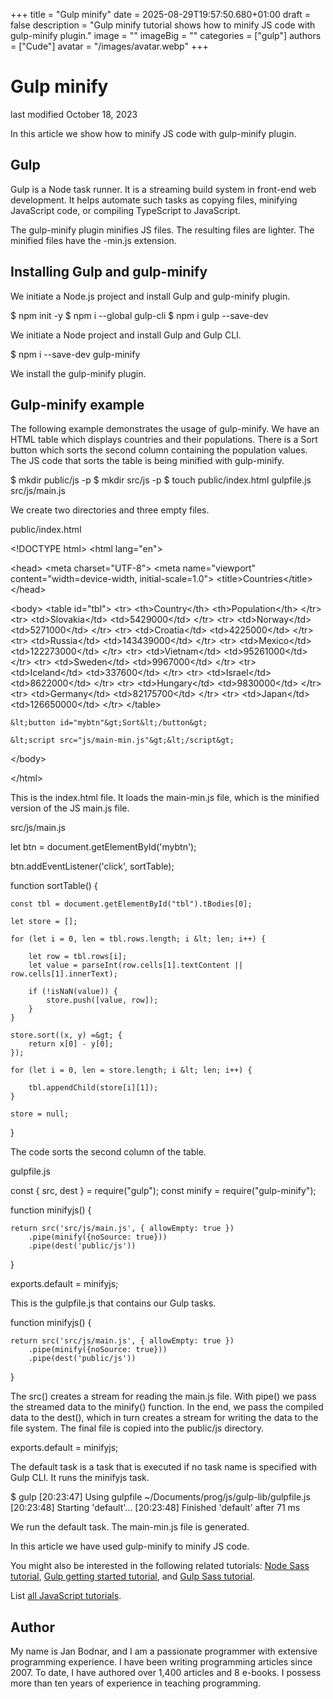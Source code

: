 +++
title = "Gulp minify"
date = 2025-08-29T19:57:50.680+01:00
draft = false
description = "Gulp minify tutorial shows how to minify JS code with gulp-minify plugin."
image = ""
imageBig = ""
categories = ["gulp"]
authors = ["Cude"]
avatar = "/images/avatar.webp"
+++

# Gulp minify

last modified October 18, 2023 

In this article we show how to minify JS code with gulp-minify plugin.

## Gulp

Gulp is a Node task runner. It is a streaming build system in
front-end web development. It helps automate such tasks as copying files,
minifying JavaScript code, or compiling TypeScript to JavaScript.

The gulp-minify plugin minifies JS files. The resulting files are
lighter. The minified files have the -min.js extension.

## Installing Gulp and gulp-minify

We initiate a Node.js project and install Gulp and gulp-minify plugin.

$ npm init -y 
$ npm i --global gulp-cli
$ npm i gulp --save-dev

We initiate a Node project and install Gulp and Gulp CLI.  

$ npm i --save-dev gulp-minify

We install the gulp-minify plugin.

## Gulp-minify example

The following example demonstrates the usage of gulp-minify. We
have an HTML table which displays countries and their populations. There is a
Sort button which sorts the second column containing the population values. The
JS code that sorts the table is being minified with gulp-minify.

$ mkdir public/js -p
$ mkdir src/js -p
$ touch public/index.html gulpfile.js src/js/main.js

We create two directories and three empty files.

public/index.html
  

&lt;!DOCTYPE html&gt;
&lt;html lang="en"&gt;

&lt;head&gt;
    &lt;meta charset="UTF-8"&gt;
    &lt;meta name="viewport" content="width=device-width, initial-scale=1.0"&gt;
    &lt;title&gt;Countries&lt;/title&gt;
&lt;/head&gt;

&lt;body&gt;
    &lt;table id="tbl"&gt;
        &lt;tr&gt;
            &lt;th&gt;Country&lt;/th&gt;
            &lt;th&gt;Population&lt;/th&gt;
        &lt;/tr&gt;
        &lt;tr&gt;
            &lt;td&gt;Slovakia&lt;/td&gt;
            &lt;td&gt;5429000&lt;/td&gt;
        &lt;/tr&gt;
        &lt;tr&gt;
            &lt;td&gt;Norway&lt;/td&gt;
            &lt;td&gt;5271000&lt;/td&gt;
        &lt;/tr&gt;
        &lt;tr&gt;
            &lt;td&gt;Croatia&lt;/td&gt;
            &lt;td&gt;4225000&lt;/td&gt;
        &lt;/tr&gt;
        &lt;tr&gt;
            &lt;td&gt;Russia&lt;/td&gt;
            &lt;td&gt;143439000&lt;/td&gt;
        &lt;/tr&gt;
        &lt;tr&gt;
            &lt;td&gt;Mexico&lt;/td&gt;
            &lt;td&gt;122273000&lt;/td&gt;
        &lt;/tr&gt;
        &lt;tr&gt;
            &lt;td&gt;Vietnam&lt;/td&gt;
            &lt;td&gt;95261000&lt;/td&gt;
        &lt;/tr&gt;
        &lt;tr&gt;
            &lt;td&gt;Sweden&lt;/td&gt;
            &lt;td&gt;9967000&lt;/td&gt;
        &lt;/tr&gt;
        &lt;tr&gt;
            &lt;td&gt;Iceland&lt;/td&gt;
            &lt;td&gt;337600&lt;/td&gt;
        &lt;/tr&gt;
        &lt;tr&gt;
            &lt;td&gt;Israel&lt;/td&gt;
            &lt;td&gt;8622000&lt;/td&gt;
        &lt;/tr&gt;
        &lt;tr&gt;
            &lt;td&gt;Hungary&lt;/td&gt;
            &lt;td&gt;9830000&lt;/td&gt;
        &lt;/tr&gt;
        &lt;tr&gt;
            &lt;td&gt;Germany&lt;/td&gt;
            &lt;td&gt;82175700&lt;/td&gt;
        &lt;/tr&gt;
        &lt;tr&gt;
            &lt;td&gt;Japan&lt;/td&gt;
            &lt;td&gt;126650000&lt;/td&gt;
        &lt;/tr&gt;
    &lt;/table&gt;

    &lt;button id="mybtn"&gt;Sort&lt;/button&gt;

    &lt;script src="js/main-min.js"&gt;&lt;/script&gt;

&lt;/body&gt;

&lt;/html&gt;

This is the index.html file. It loads the main-min.js file, 
which is the minified version of the JS main.js file. 

src/js/main.js
  

let btn = document.getElementById('mybtn');

btn.addEventListener('click', sortTable);

function sortTable() {

    const tbl = document.getElementById("tbl").tBodies[0];

    let store = [];

    for (let i = 0, len = tbl.rows.length; i &lt; len; i++) {

        let row = tbl.rows[i];
        let value = parseInt(row.cells[1].textContent || row.cells[1].innerText);

        if (!isNaN(value)) {
            store.push([value, row]);
        }
    }

    store.sort((x, y) =&gt; {
        return x[0] - y[0];
    });

    for (let i = 0, len = store.length; i &lt; len; i++) {

        tbl.appendChild(store[i][1]);
    }

    store = null;
}

The code sorts the second column of the table.

gulpfile.js
  

const { src, dest }  = require("gulp");
const minify = require("gulp-minify");

function minifyjs() {

    return src('src/js/main.js', { allowEmpty: true }) 
        .pipe(minify({noSource: true}))
        .pipe(dest('public/js'))
}

exports.default = minifyjs;

This is the gulpfile.js that contains our Gulp tasks.

function minifyjs() {

    return src('src/js/main.js', { allowEmpty: true }) 
        .pipe(minify({noSource: true}))
        .pipe(dest('public/js'))
}

The src() creates a stream for reading the main.js file. 
With pipe() we pass the streamed data to the minify()
function. In the end, we pass the compiled data to the dest(),
which in turn creates a stream for writing the data to the file system.
The final file is copied into the public/js directory.

exports.default = minifyjs;

The default task is a task that is executed if no task name is specified 
with Gulp CLI. It runs the minifyjs task.

$ gulp 
[20:23:47] Using gulpfile ~/Documents/prog/js/gulp-lib/gulpfile.js
[20:23:48] Starting 'default'...
[20:23:48] Finished 'default' after 71 ms

We run the default task. The main-min.js file is generated.

In this article we have used gulp-minify to minify JS code.

You might also be interested in the following related tutorials: 
[Node Sass tutorial](/javascript/nodesass/), 
[Gulp getting started tutorial](/gulp/getting-startee/), and
[Gulp Sass tutorial](/gulp/sass/). 

List [all JavaScript tutorials](/all#js).

## Author

My name is Jan Bodnar, and I am a passionate programmer with extensive
programming experience. I have been writing programming articles since 2007.
To date, I have authored over 1,400 articles and 8 e-books. I possess more
than ten years of experience in teaching programming.